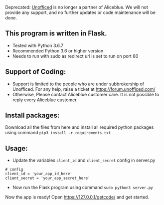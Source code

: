 Deprecated: [Unofficed](https://www.unofficed.com/) is no longer a partner of Aliceblue. We will not provide any support, and no further updates or code maintenance will be done.

## This program is written in Flask. 

- Tested with Python 3.6.7
- Recommended Python 3.6 or higher version
- Needs to run with sudo as redirect url is set to run on port 80

## Support of Coding:
- Support is limited to the people who are under subbrokership of Unofficed. For any help, raise a ticket at https://forum.unofficed.com/
- Otherwise, Please contact Aliceblue customer care. It is not possible to reply every Aliceblue customer.

## Install packages:

Download all the files from here and install all required python packages using command
`pip3 install -r requirements.txt`

## Usage:

- Update the variables `client_id` and `client_secret` config in server.py
```
# config
client_id = 'your_app_id_here'
client_secret = 'your_app_secret_here'
```
- Now run the Flask program using command
`sudo python3 server.py`

Now the app is ready! Open https://127.0.0.1/getcode/ and get started.
